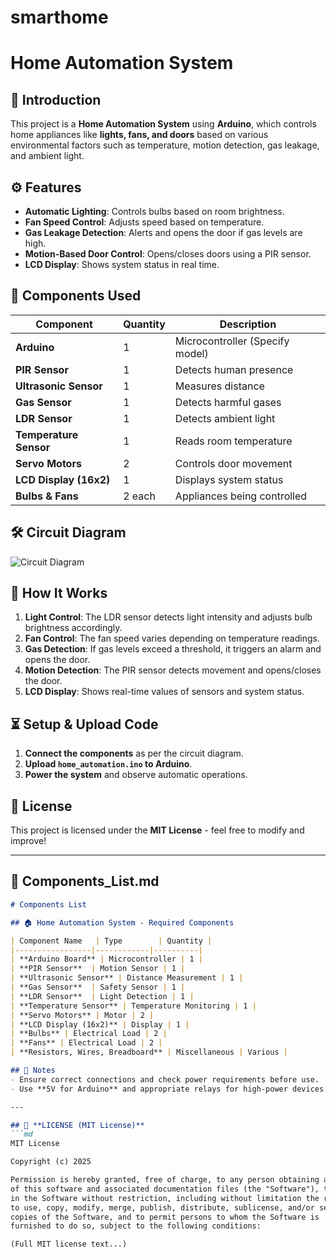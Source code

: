 # smarthome
# Home Automation System

## 📌 Introduction
This project is a **Home Automation System** using **Arduino**, which controls home appliances like **lights, fans, and doors** based on various environmental factors such as temperature, motion detection, gas leakage, and ambient light.

## ⚙️ Features
- **Automatic Lighting**: Controls bulbs based on room brightness.
- **Fan Speed Control**: Adjusts speed based on temperature.
- **Gas Leakage Detection**: Alerts and opens the door if gas levels are high.
- **Motion-Based Door Control**: Opens/closes doors using a PIR sensor.
- **LCD Display**: Shows system status in real time.

## 🔧 Components Used
| Component        | Quantity | Description |
|-----------------|----------|-------------|
| **Arduino**     | 1        | Microcontroller (Specify model) |
| **PIR Sensor**  | 1        | Detects human presence |
| **Ultrasonic Sensor** | 1 | Measures distance |
| **Gas Sensor**  | 1        | Detects harmful gases |
| **LDR Sensor**  | 1        | Detects ambient light |
| **Temperature Sensor** | 1 | Reads room temperature |
| **Servo Motors** | 2 | Controls door movement |
| **LCD Display (16x2)** | 1 | Displays system status |
| **Bulbs & Fans** | 2 each  | Appliances being controlled |

## 🛠️ Circuit Diagram
![Circuit Diagram](docs/Circuit_Diagram.png)

## 🚀 How It Works
1. **Light Control**: The LDR sensor detects light intensity and adjusts bulb brightness accordingly.
2. **Fan Control**: The fan speed varies depending on temperature readings.
3. **Gas Detection**: If gas levels exceed a threshold, it triggers an alarm and opens the door.
4. **Motion Detection**: The PIR sensor detects movement and opens/closes the door.
5. **LCD Display**: Shows real-time values of sensors and system status.

## ⏳ Setup & Upload Code
1. **Connect the components** as per the circuit diagram.
2. **Upload `home_automation.ino` to Arduino**.
3. **Power the system** and observe automatic operations.

## 🔖 License
This project is licensed under the **MIT License** - feel free to modify and improve!

---

## 📄 **Components_List.md**
```md
# Components List

## 🏠 Home Automation System - Required Components

| Component Name   | Type        | Quantity |
|-----------------|------------|----------|
| **Arduino Board** | Microcontroller | 1 |
| **PIR Sensor**  | Motion Sensor | 1 |
| **Ultrasonic Sensor** | Distance Measurement | 1 |
| **Gas Sensor**  | Safety Sensor | 1 |
| **LDR Sensor**  | Light Detection | 1 |
| **Temperature Sensor** | Temperature Monitoring | 1 |
| **Servo Motors** | Motor | 2 |
| **LCD Display (16x2)** | Display | 1 |
| **Bulbs** | Electrical Load | 2 |
| **Fans** | Electrical Load | 2 |
| **Resistors, Wires, Breadboard** | Miscellaneous | Various |

## 📝 Notes
- Ensure correct connections and check power requirements before use.
- Use **5V for Arduino** and appropriate relays for high-power devices.

---

## 📄 **LICENSE (MIT License)**
```md
MIT License

Copyright (c) 2025

Permission is hereby granted, free of charge, to any person obtaining a copy
of this software and associated documentation files (the "Software"), to deal
in the Software without restriction, including without limitation the rights
to use, copy, modify, merge, publish, distribute, sublicense, and/or sell
copies of the Software, and to permit persons to whom the Software is
furnished to do so, subject to the following conditions:

(Full MIT license text...)

